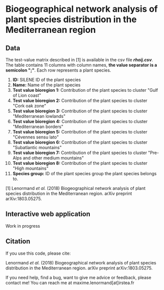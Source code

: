 Biogeographical network analysis of plant species distribution in the Mediterranean region
================================================================================


## Data

The test-value matrix described in [1] is available in the csv file ***rhoij.csv***. The table contains 11 columns with column names, **the value separator is a semicolon ";"**. Each row represents a plant species.


1.  **ID:** SILENE ID of the plant species
2.  **Name:** Name of the plant species
3.  **Test value bioregion 1:** Contribution of the plant species to cluster "Gulf of Lion coast" 
4.  **Test value bioregion 2:** Contribution of the plant species to cluster "Cork oak zone"
5.  **Test value bioregion 3:** Contribution of the plant species to cluster "Mediterranean lowlands" 
6.  **Test value bioregion 4:** Contribution of the plant species to cluster "Mediterranean borders"
7.  **Test value bioregion 5:** Contribution of the plant species to cluster "Cévennes sensu lato"
8.  **Test value bioregion 6:** Contribution of the plant species to cluster "Subatlantic mountains"
9.  **Test value bioregion 7:** Contribution of the plant species to cluster "Pre-Alps and other medium mountains"
10. **Test value bioregion 8:** Contribution of the plant species to cluster "High mountains"
11. **Species group:** ID of the plant species group the plant species belongs to. 

[1] Lenormand *et al.* (2018) Biogeographical network analysis of plant species distribution in the Mediterranean region. arXiv preprint arXiv:1803.05275.

## Interactive web application

Work in progress

## Citation

If you use this code, please cite:

Lenormand *et al.* (2018) Biogeographical network analysis of plant species distribution in the Mediterranean region. arXiv preprint arXiv:1803.05275.

If you need help, find a bug, want to give me advice or feedback, please contact me!
You can reach me at maxime.lenormand[at]irstea.fr